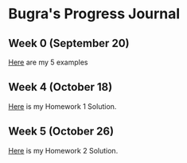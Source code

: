 # Bugra's Progress Journal

## Week 0 (September 20)

[Here](files/bugra_homework_0.html) are my 5 examples

## Week 4 (October 18)

[Here](files/HW1Markdown.html) is my Homework 1 Solution.

## Week 5 (October 26)

[Here](files/HW2_Markdown.html) is my Homework 2 Solution.